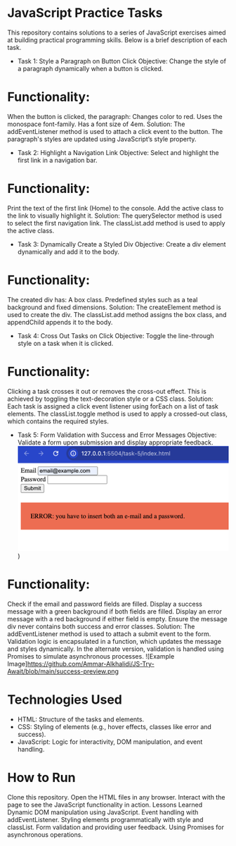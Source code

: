 # JavaScript Practice Tasks
This repository contains solutions to a series of JavaScript exercises aimed at building practical programming skills. Below is a brief description of each task.

- Task 1: Style a Paragraph on Button Click
Objective:
Change the style of a paragraph dynamically when a button is clicked.

# Functionality:
When the button is clicked, the paragraph:
Changes color to red.
Uses the monospace font-family.
Has a font size of 4em.
Solution:
The addEventListener method is used to attach a click event to the button. The paragraph's styles are updated using JavaScript’s style property.

- Task 2: Highlight a Navigation Link
Objective:
Select and highlight the first link in a navigation bar.

# Functionality:
Print the text of the first link (Home) to the console.
Add the active class to the link to visually highlight it.
Solution:
The querySelector method is used to select the first navigation link. The classList.add method is used to apply the active class.

- Task 3: Dynamically Create a Styled Div
Objective:
Create a div element dynamically and add it to the body.

# Functionality:
The created div has:
A box class.
Predefined styles such as a teal background and fixed dimensions.
Solution:
The createElement method is used to create the div. The classList.add method assigns the box class, and appendChild appends it to the body.

- Task 4: Cross Out Tasks on Click
Objective:
Toggle the line-through style on a task when it is clicked.

# Functionality:
Clicking a task crosses it out or removes the cross-out effect.
This is achieved by toggling the text-decoration style or a CSS class.
Solution:
Each task is assigned a click event listener using forEach on a list of task elements. The classList.toggle method is used to apply a crossed-out class, which contains the required styles.

- Task 5: Form Validation with Success and Error Messages
Objective:
Validate a form upon submission and display appropriate feedback.
![Example Image](https://github.com/Ammar-Alkhalidi/JS-Try-Await/blob/main/error-preview.png))

# Functionality:
Check if the email and password fields are filled.
Display a success message with a green background if both fields are filled.
Display an error message with a red background if either field is empty.
Ensure the message div never contains both success and error classes.
Solution:
The addEventListener method is used to attach a submit event to the form. Validation logic is encapsulated in a function, which updates the message and styles dynamically. In the alternate version, validation is handled using Promises to simulate asynchronous processes.
![Example Image]https://github.com/Ammar-Alkhalidi/JS-Try-Await/blob/main/success-preview.png

# Technologies Used
* HTML: Structure of the tasks and elements.
* CSS: Styling of elements (e.g., hover effects, classes like error and success).
* JavaScript: Logic for interactivity, DOM manipulation, and event handling.

# How to Run
Clone this repository.
Open the HTML files in any browser.
Interact with the page to see the JavaScript functionality in action.
Lessons Learned
Dynamic DOM manipulation using JavaScript.
Event handling with addEventListener.
Styling elements programmatically with style and classList.
Form validation and providing user feedback.
Using Promises for asynchronous operations.
